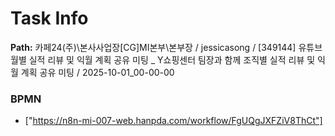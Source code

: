 # Task Info

**Path:** 카페24(주)\본사사업장\[CG]MI본부\본부장 / jessicasong / [349144] 유튜브 월별 실적 리뷰 및 익월 계획 공유 미팅 _ Y쇼핑센터 팀장과 함께 조직별 실적 리뷰 및 익월 계획 공유 미팅 / 2025-10-01_00-00-00

### BPMN
- ["https://n8n-mi-007-web.hanpda.com/workflow/FgUQgJXFZiV8ThCt"]

